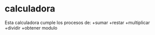 # calculadora

Esta calculadora cumple los procesos de:
+sumar
+restar
+multiplicar
+dividir
+obtener modulo
